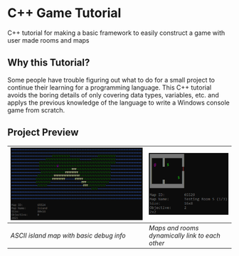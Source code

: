 
# C++ Game Tutorial
C++ tutorial for making a basic framework to easily construct a game with user made rooms and maps

## Why this Tutorial?
Some people have trouble figuring out what to do for a small project to continue their learning for a programming language. This C++ tutorial avoids the boring details of only covering data types, variables, etc. and applys the previous knowledge of the language to write a Windows console game from scratch.

## Project Preview
|<img src="capture/1.png">|<img src="capture/2.png">|
|--|--|
|<em>ASCII island map with basic debug info</em>|<em>Maps and rooms dynamically link to each other</em>|
